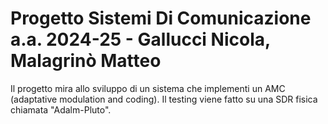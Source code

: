 # Progetto Sistemi Di Comunicazione a.a. 2024-25  -   Gallucci Nicola, Malagrinò Matteo
Il progetto mira allo sviluppo di un sistema che implementi un AMC (adaptative modulation and coding). Il testing viene fatto su una SDR fisica chiamata "Adalm-Pluto".
